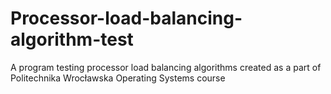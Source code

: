 # Processor-load-balancing-algorithm-test
A program testing processor load balancing algorithms
created as a part of Politechnika Wrocławska Operating Systems course
